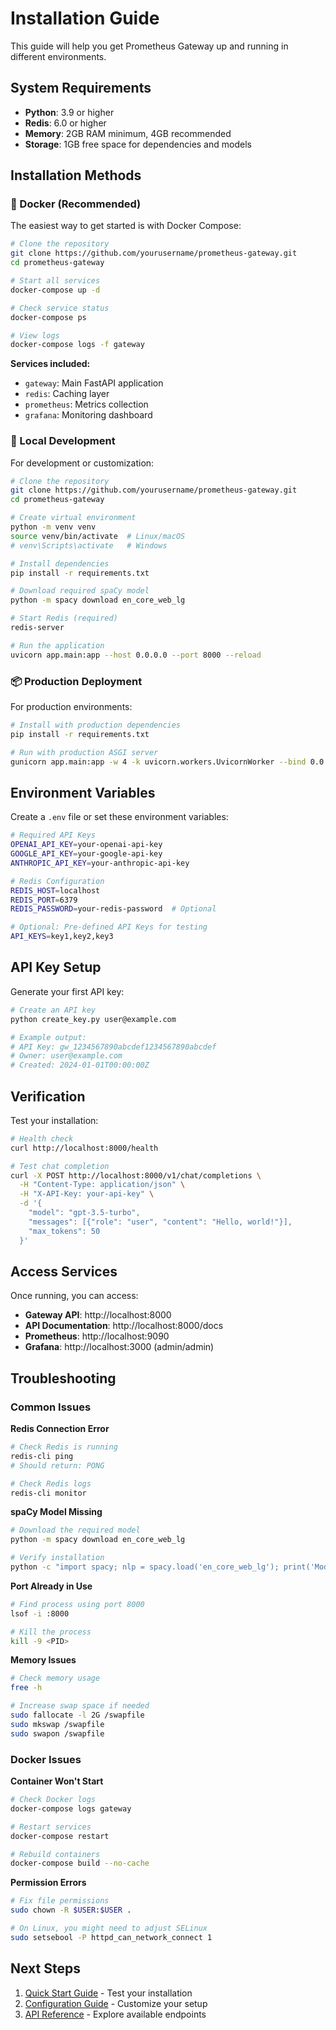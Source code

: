 # Installation Guide

This guide will help you get Prometheus Gateway up and running in different environments.

## System Requirements

- **Python**: 3.9 or higher
- **Redis**: 6.0 or higher
- **Memory**: 2GB RAM minimum, 4GB recommended
- **Storage**: 1GB free space for dependencies and models

## Installation Methods

### 🐳 Docker (Recommended)

The easiest way to get started is with Docker Compose:

```bash
# Clone the repository
git clone https://github.com/yourusername/prometheus-gateway.git
cd prometheus-gateway

# Start all services
docker-compose up -d

# Check service status
docker-compose ps

# View logs
docker-compose logs -f gateway
```

**Services included:**
- `gateway`: Main FastAPI application
- `redis`: Caching layer
- `prometheus`: Metrics collection
- `grafana`: Monitoring dashboard

### 🐍 Local Development

For development or customization:

```bash
# Clone the repository
git clone https://github.com/yourusername/prometheus-gateway.git
cd prometheus-gateway

# Create virtual environment
python -m venv venv
source venv/bin/activate  # Linux/macOS
# venv\Scripts\activate   # Windows

# Install dependencies
pip install -r requirements.txt

# Download required spaCy model
python -m spacy download en_core_web_lg

# Start Redis (required)
redis-server

# Run the application
uvicorn app.main:app --host 0.0.0.0 --port 8000 --reload
```

### 📦 Production Deployment

For production environments:

```bash
# Install with production dependencies
pip install -r requirements.txt

# Run with production ASGI server
gunicorn app.main:app -w 4 -k uvicorn.workers.UvicornWorker --bind 0.0.0.0:8000
```

## Environment Variables

Create a `.env` file or set these environment variables:

```bash
# Required API Keys
OPENAI_API_KEY=your-openai-api-key
GOOGLE_API_KEY=your-google-api-key
ANTHROPIC_API_KEY=your-anthropic-api-key

# Redis Configuration
REDIS_HOST=localhost
REDIS_PORT=6379
REDIS_PASSWORD=your-redis-password  # Optional

# Optional: Pre-defined API Keys for testing
API_KEYS=key1,key2,key3
```

## API Key Setup

Generate your first API key:

```bash
# Create an API key
python create_key.py user@example.com

# Example output:
# API Key: gw_1234567890abcdef1234567890abcdef
# Owner: user@example.com
# Created: 2024-01-01T00:00:00Z
```

## Verification

Test your installation:

```bash
# Health check
curl http://localhost:8000/health

# Test chat completion
curl -X POST http://localhost:8000/v1/chat/completions \
  -H "Content-Type: application/json" \
  -H "X-API-Key: your-api-key" \
  -d '{
    "model": "gpt-3.5-turbo",
    "messages": [{"role": "user", "content": "Hello, world!"}],
    "max_tokens": 50
  }'
```

## Access Services

Once running, you can access:

- **Gateway API**: http://localhost:8000
- **API Documentation**: http://localhost:8000/docs
- **Prometheus**: http://localhost:9090
- **Grafana**: http://localhost:3000 (admin/admin)

## Troubleshooting

### Common Issues

**Redis Connection Error**
```bash
# Check Redis is running
redis-cli ping
# Should return: PONG

# Check Redis logs
redis-cli monitor
```

**spaCy Model Missing**
```bash
# Download the required model
python -m spacy download en_core_web_lg

# Verify installation
python -c "import spacy; nlp = spacy.load('en_core_web_lg'); print('Model loaded successfully')"
```

**Port Already in Use**
```bash
# Find process using port 8000
lsof -i :8000

# Kill the process
kill -9 <PID>
```

**Memory Issues**
```bash
# Check memory usage
free -h

# Increase swap space if needed
sudo fallocate -l 2G /swapfile
sudo mkswap /swapfile
sudo swapon /swapfile
```

### Docker Issues

**Container Won't Start**
```bash
# Check Docker logs
docker-compose logs gateway

# Restart services
docker-compose restart

# Rebuild containers
docker-compose build --no-cache
```

**Permission Errors**
```bash
# Fix file permissions
sudo chown -R $USER:$USER .

# On Linux, you might need to adjust SELinux
sudo setsebool -P httpd_can_network_connect 1
```

## Next Steps

1. [Quick Start Guide](quickstart.md) - Test your installation
2. [Configuration Guide](../configuration/overview.md) - Customize your setup
3. [API Reference](../api/endpoints.md) - Explore available endpoints